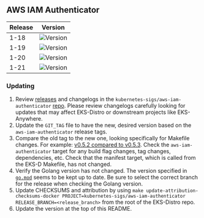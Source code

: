 ## AWS IAM Authenticator

| Release | Version |
| --- | --- |
| 1-18 | ![Version](https://img.shields.io/badge/version-v0.5.3-blue) |
| 1-19 | ![Version](https://img.shields.io/badge/version-v0.5.3-blue) |
| 1-20 | ![Version](https://img.shields.io/badge/version-v0.5.3-blue) |
| 1-21 | ![Version](https://img.shields.io/badge/version-v0.5.3-blue) |


### Updating

1. Review [releases](https://github.com/kubernetes-sigs/aws-iam-authenticator/releases)
   and changelogs in the `kubernetes-sigs/aws-iam-authenticator` 
   [repo](https://github.com/kubernetes-sigs/aws-iam-authenticator). Please
   review changelogs carefully looking for updates that may affect EKS-Distro or
   downstream projects like EKS-Anywhere.
2. Update the `GIT_TAG` file to have the new, desired version based on the 
   `aws-iam-authenticator` release tags.
3. Compare the old tag to the new one, looking specifically for Makefile changes.
   For example:
   [v0.5.2 compared to v0.5.3](https://github.com/kubernetes-sigs/aws-iam-authenticator/compare/v0.5.2...v0.5.3). 
   Check the `aws-iam-authenticator` target for any build flag changes, tag 
   changes, dependencies, etc. Check that the manifest target, which is called 
   from the EKS-D Makefile, has not changed.
4. Verify the Golang version has not changed. The version specified in
   [`go.mod`](https://github.com/kubernetes-sigs/aws-iam-authenticator/blob/master/go.mod)
   seems to be kept up to date. Be sure to select the correct branch for the 
   release when checking the Golang version.
5. Update CHECKSUMS and attribution by using
   `make update-attribution-checksums-docker PROJECT=kubernetes-sigs/aws-iam-authenticator RELEASE_BRANCH=<release_branch>` 
   from the root of the EKS-Distro repo.
6. Update the version at the top of this README.
